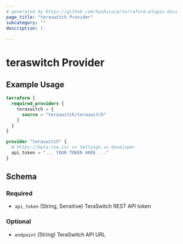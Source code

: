 ```yaml
---
# generated by https://github.com/hashicorp/terraform-plugin-docs
page_title: "teraswitch Provider"
subcategory: ""
description: |-
  
---
```


# teraswitch Provider



## Example Usage

```terraform
terraform {
  required_providers {
    teraswitch = {
      source = "teraswitch/teraswitch"
    }
  }
}

provider "teraswitch" {
  # https://beta.tsw.io/ => Settings => Developer
  api_token = "... YOUR TOKEN HERE ..."
}
```

<!-- schema generated by tfplugindocs -->
## Schema

### Required

- `api_token` (String, Sensitive) TeraSwitch REST API token

### Optional

- `endpoint` (String) TeraSwitch API URL
